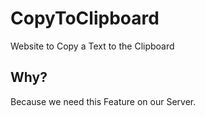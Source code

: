 # CopyToClipboard
Website to Copy a Text to the Clipboard

## Why?
Because we need this Feature on our Server.
